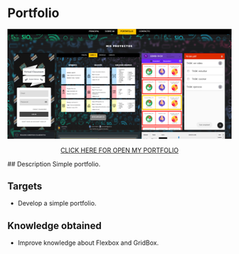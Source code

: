 # Portfolio
<img  src="./logo.png"/>
<p align="center"><a href="https://jorgecoello97.github.io/Portfolio/">CLICK HERE FOR OPEN MY PORTFOLIO</a></p>
## Description
Simple portfolio.

## Targets
* Develop a simple portfolio.

## Knowledge obtained
* Improve knowledge about Flexbox and GridBox.
